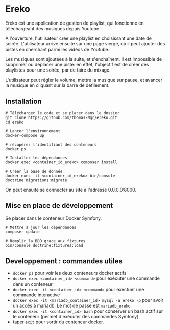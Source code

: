 Ereko
=====

Ereko est une application de gestion de playlist, qui fonctionne en téléchargeant des musiques depuis Youtube.

À l'ouverture, l'utilisateur crée une playlist en choisissant une date de soirée. L'utilisateur arrive ensuite sur une page vierge, où il peut ajouter des pistes en cherchant parmi les vidéos de Youtube.

Les musiques sont ajoutées à la suite, et s'enchaînent. Il est impossible de supprimer ou déplacer une piste: en effet, l'objectif est de créer des playlistes pour une soirée, par de faire du mixage.

L'utilisateur peut régler le volume, mettre la musique sur pause, et avancer la musique en cliquant sur la barre de défilement.


Installation
------------


```
# Télécharger le code et se placer dans le dossier
git clone https://github.com/thomas-Ngr/ereko.git
cd ereko

# Lancer l'environnement
docker-compose up

# récupérer l'identifiant des conteneurs 
docker ps

# Installer les dépendances
docker exec <container_id_ereko> composer install

# Créer la base de donnée
docker exec -it <container_id_ereko> bin/console doctrine:migrations:migrate
```

On peut ensuite se connecter au site à l'adresse 0.0.0.0:8000.

Mise en place de développement
------------------------------

Se placer dans le conteneur Docker Symfony.

```
# Mettre à jour les dépendances
composer update

# Remplir la BDD grace aux fixtures
bin/console doctrine:fixtures:load
```

Developpement : commandes utiles
--------------------------------

- `docker ps` pour voir les deux conteneurs docker actifs
- `docker exec <container_id> <command>` pour exécuter une commande dans un conteneur
- `docker exec -it <container_id> <command>` pour exectuer une commande interactive
- `docker exec -it <mariadb_container_id> mysql -u ereko -p` pour avoir un accès à mariadb. Le mot de passe est `mariadb_ereko`.
- `docker exec -it <container_id> bash` pour conserver un bash actif sur le conteneur (permet d'exécuter des commandes Symfony)
- taper `exit` pour sortir du conteneur docker.

